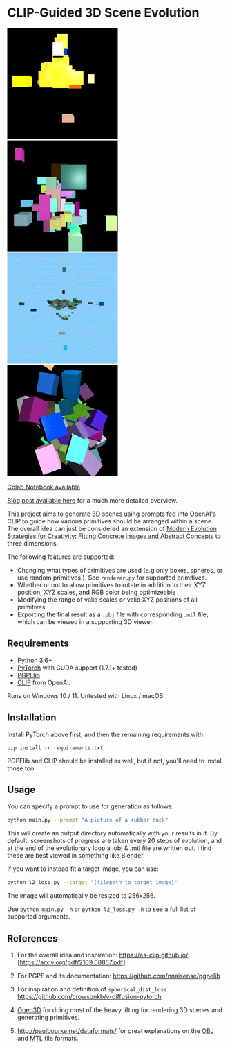 # CLIP-Guided 3D Scene Evolution

![](/assets/output-rotating-rubberduck.gif)
![](/assets/output-rubberduck.gif)
![](/assets/output-rotating.gif)
![](/assets/output-darwin.gif)

[Colab Notebook available](https://colab.research.google.com/drive/1WpD-EZDnDFc6l1GVVXP635xSVX62GM9B?usp=sharing)

[Blog post available here](https://proxyphi.github.io/pages/projects/es-clip-threed.html)
for a much more detailed overview.

This project aims to generate 3D scenes using prompts fed into OpenAI's CLIP to guide how various primitives should be arranged within a scene. The overall idea can just be considered an extension of [Modern Evolution Strategies for Creativity: Fitting Concrete Images and Abstract Concepts](https://es-clip.github.io/) to three dimensions.

The following features are supported:

* Changing what types of primitives are used (e.g only boxes, spheres, or use random primitives.). See `renderer.py` for supported primitives.
* Whether or not to allow primitives to rotate in addition to their XYZ position, XYZ scales, and RGB color being optimizeable
* Modifying the range of valid scales or valid XYZ positions of all primitives
* Exporting the final result as a `.obj` file with corresponding `.mtl` file, which can be viewed in a supporting 3D viewer.

## Requirements
* Python 3.6+
* [PyTorch](https://pytorch.org) with CUDA support (1.7.1+ tested)
* [PGPElib](https://github.com/nnaisense/pgpelib).
* [CLIP](https://github.com/openai/CLIP) from OpenAI.

Runs on Windows 10 / 11. Untested with Linux / macOS.
## Installation
Install PyTorch above first, and then the remaining requirements with:
```
pip install -r requirements.txt
```
PGPElib and CLIP should be installed as well, but if not, you'll need to install
those too.

## Usage
You can specify a prompt to use for generation as follows:
```bash
python main.py --prompt "A picture of a rubber duck"
```
This will create an output directory automatically with your results in it. By default, screenshots of progress are taken every 20 steps of evolution, and
at the end of the evolutionary loop a .obj & .mtl file are written out. I find these are best viewed in something like Blender.

If you want to instead fit a target image, you can use:
```bash
python l2_loss.py --target "[filepath to target image]"
```
The image will automatically be resized to 256x256.

Use `python main.py -h` or `python l2_loss.py -h` to see a full list of supported arguments.

## References
1. For the overall idea and inspiration: https://es-clip.github.io/ [https://arxiv.org/pdf/2109.08857.pdf]

2. For PGPE and its documentation: https://github.com/nnaisense/pgpelib

3. For inspiration and definition of `spherical_dist_loss` https://github.com/crowsonkb/v-diffusion-pytorch

4. [Open3D](http://www.open3d.org/) for doing most of the heavy lifting for rendering 3D scenes and generating primitives.
5. http://paulbourke.net/dataformats/ for great explanations on the [OBJ](http://paulbourke.net/dataformats/obj) and [MTL](http://paulbourke.net/dataformats/mtl) file formats.
